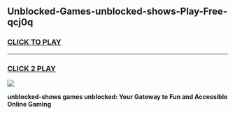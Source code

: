 
## Unblocked-Games-unblocked-shows-Play-Free-qcj0q
<h3>
<a href="https://premium76.site?title=unblocked-shows&ref=20M">CLICK TO PLAY</a></h3>
<hr>

<h3>
<a href="https://premium76.site?title=unblocked-shows&ref=20M">CLICK 2 PLAY</a>
  
</h3>

<a href="https://premium76.site?title=unblocked-shows&ref=19M"><img src="https://clearcache.store/games.png"></a>


**unblocked-shows games unblocked: Your Gateway to Fun and Accessible Online Gaming**

